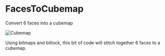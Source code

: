 # FacesToCubemap
Convert 6 faces into a cubemap

![Cubemap](https://user-images.githubusercontent.com/60800247/128526716-b3543291-4170-4ef6-b9ee-5e37cf92befb.png)

Using bitmaps and bitlock, this bit of code will stitch together 6 faces to a cubemap.
